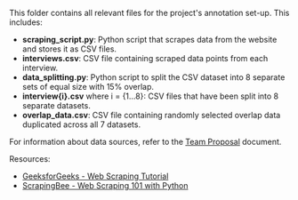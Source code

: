 This folder contains all relevant files for the project's annotation set-up. This includes:
- **scraping_script.py**: Python script that scrapes data from the website and stores it as CSV files.
- **interviews.csv**: CSV file containing scraped data points from each interview.
- **data_splitting.py**: Python script to split the CSV dataset into 8 separate sets of equal size with 15% overlap.
- **interview{i}.csv** where i = {1...8}: CSV files that have been split into 8 separate datasets.
- **overlap_data.csv**: CSV file containing randomly selected overlap data duplicated across all 7 datasets.

For information about data sources, refer to the [Team Proposal](https://github.com/SumanyaG/4NL3-Sentiment-and-Focus-Analysts/blob/main/Project_Proposal/TeamProposal.pdf) document.

Resources:
- [GeeksforGeeks - Web Scraping Tutorial](https://www.geeksforgeeks.org/python-web-scraping-tutorial/)
- [ScrapingBee - Web Scraping 101 with Python](https://www.scrapingbee.com/blog/web-scraping-101-with-python/)